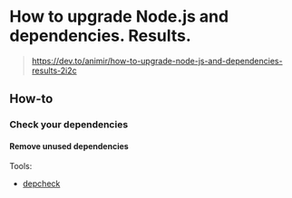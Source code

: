# How to upgrade Node.js and dependencies. Results.

> <https://dev.to/animir/how-to-upgrade-node-js-and-dependencies-results-2i2c>

## How-to

### Check your dependencies

#### Remove unused dependencies

Tools:

- [depcheck](https://github.com/depcheck/depcheck)
